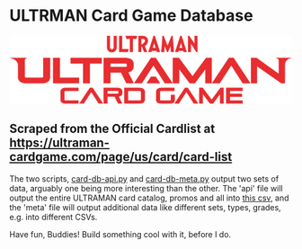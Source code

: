 # ULTRMAN Card Game Database

![ULTRAMAN Card Game logo](./logo_ucg.png)

## Scraped from the Official Cardlist at https://ultraman-cardgame.com/page/us/card/card-list

The two scripts, [card-db-api.py](./card-db-api.py) and [card-db-meta.py](card-db-meta.py) output two sets of data, arguably one being more interesting than the other. The 'api' file will output the entire ULTRAMAN card catalog, promos and all into [this csv](./ultraman_cards.csv), and the 'meta' file will output additional data like different sets, types, grades, e.g. into different CSVs.

Have fun, Buddies! Build something cool with it, before I do.
